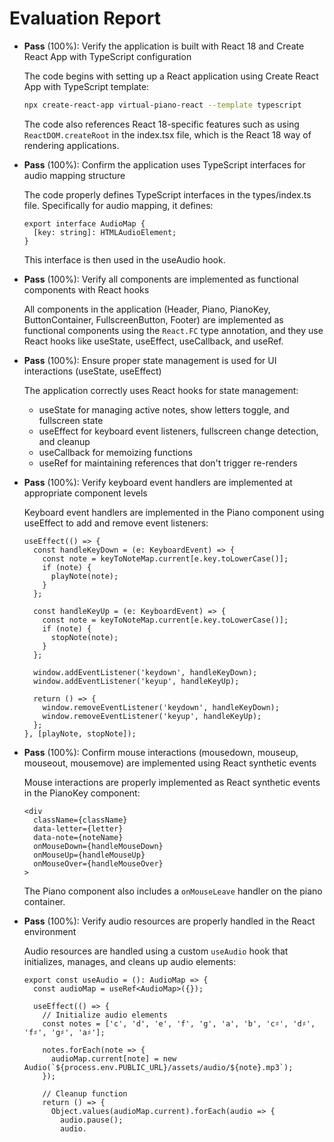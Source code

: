 # Evaluation Report

- **Pass** (100%): Verify the application is built with React 18 and Create React App with TypeScript configuration
  
  The code begins with setting up a React application using Create React App with TypeScript template:
  ```bash
  npx create-react-app virtual-piano-react --template typescript
  ```
  
  The code also references React 18-specific features such as using `ReactDOM.createRoot` in the index.tsx file, which is the React 18 way of rendering applications.

- **Pass** (100%): Confirm the application uses TypeScript interfaces for audio mapping structure
  
  The code properly defines TypeScript interfaces in the types/index.ts file. Specifically for audio mapping, it defines:
  ```tsx
  export interface AudioMap {
    [key: string]: HTMLAudioElement;
  }
  ```
  This interface is then used in the useAudio hook.

- **Pass** (100%): Verify all components are implemented as functional components with React hooks
  
  All components in the application (Header, Piano, PianoKey, ButtonContainer, FullscreenButton, Footer) are implemented as functional components using the `React.FC` type annotation, and they use React hooks like useState, useEffect, useCallback, and useRef.

- **Pass** (100%): Ensure proper state management is used for UI interactions (useState, useEffect)
  
  The application correctly uses React hooks for state management:
  - useState for managing active notes, show letters toggle, and fullscreen state
  - useEffect for keyboard event listeners, fullscreen change detection, and cleanup
  - useCallback for memoizing functions
  - useRef for maintaining references that don't trigger re-renders

- **Pass** (100%): Verify keyboard event handlers are implemented at appropriate component levels
  
  Keyboard event handlers are implemented in the Piano component using useEffect to add and remove event listeners:
  ```tsx
  useEffect(() => {
    const handleKeyDown = (e: KeyboardEvent) => {
      const note = keyToNoteMap.current[e.key.toLowerCase()];
      if (note) {
        playNote(note);
      }
    };

    const handleKeyUp = (e: KeyboardEvent) => {
      const note = keyToNoteMap.current[e.key.toLowerCase()];
      if (note) {
        stopNote(note);
      }
    };

    window.addEventListener('keydown', handleKeyDown);
    window.addEventListener('keyup', handleKeyUp);

    return () => {
      window.removeEventListener('keydown', handleKeyDown);
      window.removeEventListener('keyup', handleKeyUp);
    };
  }, [playNote, stopNote]);
  ```

- **Pass** (100%): Confirm mouse interactions (mousedown, mouseup, mouseout, mousemove) are implemented using React synthetic events
  
  Mouse interactions are properly implemented as React synthetic events in the PianoKey component:
  ```tsx
  <div 
    className={className}
    data-letter={letter}
    data-note={noteName}
    onMouseDown={handleMouseDown}
    onMouseUp={handleMouseUp}
    onMouseOver={handleMouseOver}
  >
  ```
  The Piano component also includes a `onMouseLeave` handler on the piano container.

- **Pass** (100%): Verify audio resources are properly handled in the React environment
  
  Audio resources are handled using a custom `useAudio` hook that initializes, manages, and cleans up audio elements:
  ```tsx
  export const useAudio = (): AudioMap => {
    const audioMap = useRef<AudioMap>({});

    useEffect(() => {
      // Initialize audio elements
      const notes = ['c', 'd', 'e', 'f', 'g', 'a', 'b', 'c♯', 'd♯', 'f♯', 'g♯', 'a♯'];
      
      notes.forEach(note => {
        audioMap.current[note] = new Audio(`${process.env.PUBLIC_URL}/assets/audio/${note}.mp3`);
      });
      
      // Cleanup function
      return () => {
        Object.values(audioMap.current).forEach(audio => {
          audio.pause();
          audio.